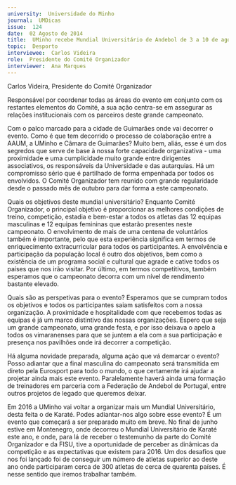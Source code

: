 ```yaml
---
university:  Universidade do Minho
journal:  UMDicas
issue:  124
date:  02 Agosto de 2014
title:  UMinho recebe Mundial Universitário de Andebol de 3 a 10 de agosto
topic:  Desporto
interviewee:  Carlos Videira
role:  Presidente do Comité Organizador
interviewer:  Ana Marques
---
```

 

 Carlos Videira, Presidente do Comité Organizador 

 Responsável por coordenar todas as áreas do evento em conjunto com os restantes elementos do Comité, a sua ação centra-se em assegurar as relações institucionais com os parceiros deste grande campeonato.

 Com o palco marcado para a cidade de Guimarães onde vai decorrer o evento. Como é que tem decorrido o processo de colaboração entre a AAUM, a UMinho e Câmara de Guimarães?
 Muito bem, aliás, esse é um dos segredos que serve de base à nossa forte capacidade organizativa - uma proximidade e uma cumplicidade muito grande entre dirigentes associativos, os responsáveis da Universidade e das autarquias. Há um compromisso sério que é partilhado de forma empenhada por todos os envolvidos. O Comité Organizador tem reunido com grande regularidade desde o passado mês de outubro para dar forma a este campeonato.

 Quais os objetivos deste mundial universitário?
 Enquanto Comité Organizador, o principal objetivo é proporcionar as melhores condições de treino, competição, estadia e bem-estar a todos os atletas das 12 equipas masculinas e 12 equipas femininas que estarão presentes neste campeonato. O envolvimento de mais de uma centena de voluntários também é importante, pelo que esta experiência significa em termos de enriquecimento extracurricular para todos os participantes. A envolvência e participação da população local é outro dos objetivos, bem como a existência de um programa social e cultural que agrade e cative todos os países que nos irão visitar.
 Por último, em termos competitivos, também esperamos que o campeonato decorra com um nível de rendimento bastante elevado.

 Quais são as perspetivas para o evento?
 Esperamos que se cumpram todos os objetivos e todos os participantes saiam satisfeitos com a nossa organização. A proximidade e hospitalidade com que recebemos todas as equipas é já um marco distintivo das nossas organizações. Espero que seja um grande campeonato, uma grande festa, e por isso deixava o apelo a todos os vimaranenses para que se juntem a ela com a sua participação e presença nos pavilhões onde irá decorrer a competição.

 Há alguma novidade preparada, alguma ação que vá demarcar o evento?
 Posso adiantar que a final masculina do campeonato será transmitida em direto pela Eurosport para todo o mundo, o que certamente irá ajudar a projetar ainda mais este evento. Paralelamente haverá ainda uma formação de treinadores em parceria com a Federação de Andebol de Portugal, entre outros projetos de legado que queremos deixar.

 Em 2016 a UMinho vai voltar a organizar mais um Mundial Universitário, desta feita o de Karaté. Podes adiantar-nos algo sobre esse evento?
 É um evento que começará a ser preparado muito em breve. No final de junho estive em Montenegro, onde decorreu o Mundial Universitário de Karaté este ano, e onde, para lá de receber o testemunho da parte do Comité Organizador e da FISU, tive a oportunidade de perceber as dinâmicas da competição e as expectativas que existem para 2016. Um dos desafios que nos foi lançado foi de conseguir um número de atletas superior ao deste ano onde participaram cerca de 300 atletas de cerca de quarenta países. É nesse sentido que iremos trabalhar também.

 

